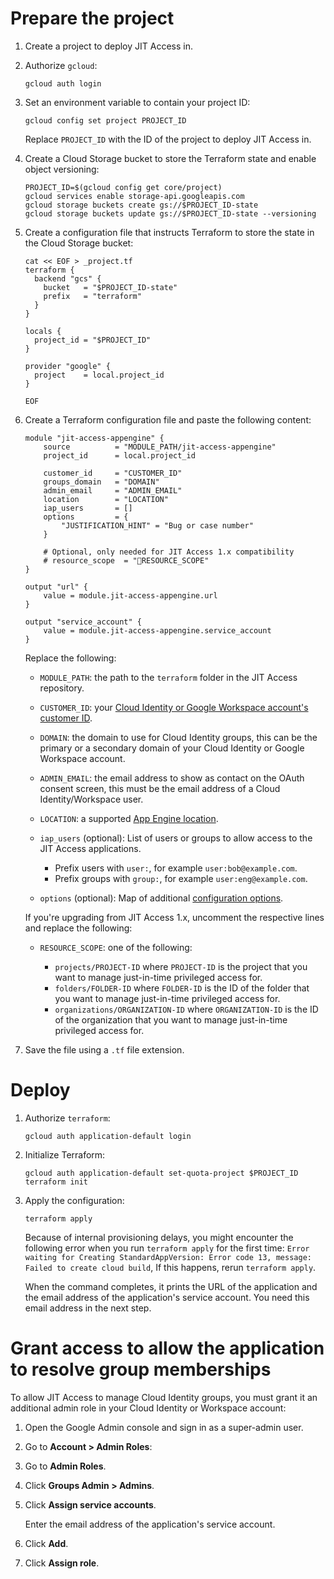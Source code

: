 # Prepare the project

1.  Create a project to deploy JIT Access in.

1.  Authorize `gcloud`:

    ```
    gcloud auth login
    ```

1.  Set an environment variable to contain your project ID:

    ```
    gcloud config set project PROJECT_ID
    ```
    
    Replace `PROJECT_ID` with the ID of the project to deploy JIT Access in.

1.  Create a Cloud Storage bucket to store the Terraform state and enable object versioning: 

    ```
    PROJECT_ID=$(gcloud config get core/project)
    gcloud services enable storage-api.googleapis.com
    gcloud storage buckets create gs://$PROJECT_ID-state
    gcloud storage buckets update gs://$PROJECT_ID-state --versioning
    ```

1.  Create a configuration file that instructs Terraform to store the state in the Cloud Storage bucket:

    ```
    cat << EOF > _project.tf
    terraform {
      backend "gcs" {
        bucket   = "$PROJECT_ID-state"
        prefix   = "terraform"
      }
    }

    locals {
      project_id = "$PROJECT_ID"
    }

    provider "google" {
      project    = local.project_id
    }

    EOF
    ```

1.  Create a Terraform configuration file and paste the following content:

    ```
    module "jit-access-appengine" {
        source          = "MODULE_PATH/jit-access-appengine"
        project_id      = local.project_id
        
        customer_id     = "CUSTOMER_ID"
        groups_domain   = "DOMAIN"
        admin_email     = "ADMIN_EMAIL"
        location        = "LOCATION"
        iap_users       = []
        options         = {
            "JUSTIFICATION_HINT" = "Bug or case number"
        }
        
        # Optional, only needed for JIT Access 1.x compatibility
        # resource_scope  = "RESOURCE_SCOPE"
    }

    output "url" {
        value = module.jit-access-appengine.url
    }

    output "service_account" {
        value = module.jit-access-appengine.service_account
    }
    ```

    Replace the following:

    +   `MODULE_PATH`: the path to the `terraform` folder in the JIT Access repository.
    +   `CUSTOMER_ID`: your [Cloud Identity or Google Workspace account's customer ID](https://support.google.com/a/answer/10070793).
    +   `DOMAIN`: the domain to use for Cloud Identity groups, this can be the primary or a secondary domain of
         your Cloud Identity or Google Workspace account.
    +   `ADMIN_EMAIL`: the email address to show as contact on the OAuth consent screen, 
         this must be the email address of a Cloud Identity/Workspace user.
    +   `LOCATION`: a supported [App Engine location](https://cloud.google.com/about/locations#region).
    +   `iap_users` (optional): List of users or groups to allow access to the JIT Access applications.

        *   Prefix users with `user:`, for example `user:bob@example.com`.
        *   Prefix groups with `group:`, for example `user:eng@example.com`.
        
    +   `options` (optional): Map of additional 
        [configuration options](https://googlecloudplatform.github.io/jit-access/configuration-options/).
    
    If you're upgrading from JIT Access 1.x, uncomment the respective lines and replace the following:
    
    +   `RESOURCE_SCOPE`: one of the following:

        *   `projects/PROJECT-ID` where `PROJECT-ID` is the project that you want to manage 
            just-in-time privileged access for.
        *   `folders/FOLDER-ID` where `FOLDER-ID` is the ID of the folder that you want to 
            manage just-in-time privileged access for.
        *   `organizations/ORGANIZATION-ID` where `ORGANIZATION-ID` is the ID of the organization 
            that you want to manage just-in-time privileged access for.
            

1.  Save the file using a `.tf` file extension.

# Deploy
    
1.  Authorize `terraform`:

    ```
    gcloud auth application-default login
    ```
    
1.  Initialize Terraform:

    ```
    gcloud auth application-default set-quota-project $PROJECT_ID
    terraform init 
    ```

1.  Apply the configuration:

    ```
    terraform apply 
    ```
    
    Because of internal provisioning delays, you might encounter the following 
    error when you run `terraform apply` for the first time:
    `Error waiting for Creating StandardAppVersion: Error code 13, message: Failed to create cloud build`,
    If this happens, rerun `terraform apply`.
    
    When the command completes, it prints the URL of the application and the 
    email address of the application's service account. You need this email address
    in the next step.

# Grant access to allow the application to resolve group memberships

To allow JIT Access to manage Cloud Identity groups, you must grant it an additional
admin role in your Cloud Identity or Workspace account:

1.  Open the Google Admin console and sign in as a super-admin user.
1.  Go to **Account > Admin Roles**:
1.  Go to **Admin Roles**.
1.  Click **Groups Admin > Admins**.
1.  Click **Assign service accounts**.

    Enter the email address of the application's service account.

1.  Click **Add**.
1.  Click **Assign role**.